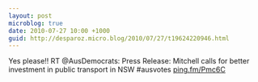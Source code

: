 ```yaml
---
layout: post
microblog: true
date: 2010-07-27 10:00 +1000
guid: http://desparoz.micro.blog/2010/07/27/t19624220946.html
---
```

Yes please!! RT @AusDemocrats: Press Release: Mitchell calls for better investment in public transport in NSW #ausvotes [ping.fm/Pmc6C](http://ping.fm/Pmc6C)
